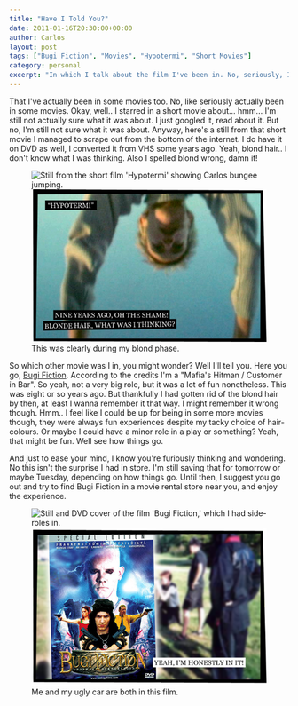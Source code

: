 ```yaml
---
title: "Have I Told You?"
date: 2011-01-16T20:30:00+00:00
author: Carlos
layout: post
tags: ["Bugi Fiction", "Movies", "Hypotermi", "Short Movies"]
category: personal
excerpt: "In which I talk about the film I've been in. No, seriously, I'm almost famous."
---
```

That I've actually been in some movies too. No, like seriously actually been in some movies. Okay, well.. I starred in a short movie about... hmm... I'm still not actually sure what it was about. I just googled it, read about it. But no, I'm still not sure what it was about. Anyway, here's a still from that short movie I managed to scrape out from the bottom of the internet. I do have it on DVD as well, I converted it from VHS some years ago. Yeah, blond hair.. I don't know what I was thinking. Also I spelled blond wrong, damn it!

<figure>
  <img class="js-lazy-load" data-original="/assets/posts/2011/01/hypo.png" alt="Still from the short film 'Hypotermi' showing Carlos bungee jumping.">
  <noscript>
    <img src="/assets/posts/2011/01/hypo.png" alt="Still from the short film 'Hypotermi' showing Carlos bungee jumping.">
  </noscript>
  <figcaption>This was clearly during my blond phase.</figcaption>
</figure>

So which other movie was I in, you might wonder? Well I'll tell you. Here you go, [Bugi Fiction](http://www.imdb.com/title/tt0369301/). According to the credits I'm a "Mafia's Hitman / Customer in Bar". So yeah, not a very big role, but it was a lot of fun nonetheless. This was eight or so years ago. But thankfully I had gotten rid of the blond hair by then, at least I wanna remember it that way. I might remember it wrong though. Hmm.. I feel like I could be up for being in some more movies though, they were always fun experiences despite my tacky choice of hair-colours. Or maybe I could have a minor role in a play or something? Yeah, that might be fun. Well see how things go.

And just to ease your mind, I know you're furiously thinking and wondering. No this isn't the surprise I had in store. I'm still saving that for tomorrow or maybe Tuesday, depending on how things go. Until then, I suggest you go out and try to find Bugi Fiction in a movie rental store near you, and enjoy the experience.

<figure>
  <img class="js-lazy-load" data-original="/assets/posts/2011/01/bugi.png" alt="Still and DVD cover of the film 'Bugi Fiction,' which I had side-roles in.">
  <noscript>
    <img src="/assets/posts/2011/01/bugi.png" alt="Still and DVD cover of the film 'Bugi Fiction,' which I had side-roles in.">
  </noscript>
  <figcaption>Me and my ugly car are both in this film.</figcaption>
</figure>